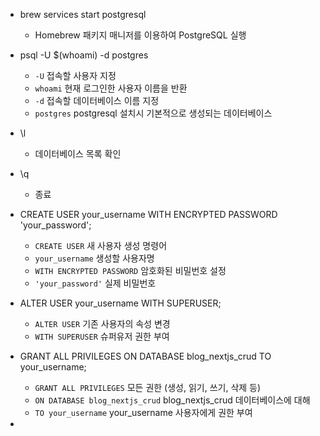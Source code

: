 - brew services start postgresql
	- Homebrew 패키지 매니저를 이용하여 PostgreSQL 실행

- psql -U $(whoami) -d postgres
	- `-U` 접속할 사용자 지정
	- `whoami` 현재 로그인한 사용자 이름을 반환
	- `-d` 접속할 데이터베이스 이름 지정
	- `postgres` postgresql 설치시 기본적으로 생성되는 데이터베이스

- \l
	- 데이터베이스 목록 확인

- \q
	- 종료

- CREATE USER your_username WITH ENCRYPTED PASSWORD 'your_password';
	- `CREATE USER` 새 사용자 생성 명령어
	- `your_username` 생성할 사용자명
	- `WITH ENCRYPTED PASSWORD` 암호화된 비밀번호 설정
	- `'your_password'` 실제 비밀번호

- ALTER USER your_username WITH SUPERUSER;
	- `ALTER USER` 기존 사용자의 속성 변경
	- `WITH SUPERUSER` 슈퍼유저 권한 부여

- GRANT ALL PRIVILEGES ON DATABASE blog_nextjs_crud TO your_username;
	- `GRANT ALL PRIVILEGES` 모든 권한 (생성, 읽기, 쓰기, 삭제 등)
	- `ON DATABASE blog_nextjs_crud` blog_nextjs_crud 데이터베이스에 대해
	- `TO your_username` your_username 사용자에게 권한 부여

- 